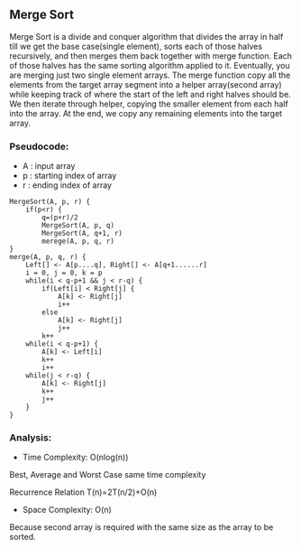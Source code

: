 ## Merge Sort 

Merge Sort is a divide and conquer algorithm that divides the array in half till we get the base case(single element), sorts each of those halves recursively, and then merges them back together with merge function. Each of those halves has the same sorting algorithm applied to it. Eventually, you are merging just two single element arrays. 
The merge function copy all the elements from the target array segment into a helper array(second array) while keeping track of where the start of the left and right halves should be.
We then iterate through helper, copying the smaller element from each half into the array. At the end, we
copy any remaining elements into the target array.

### Pseudocode:

* A : input array
* p : starting index of array
* r : ending index of array 

```
MergeSort(A, p, r) {
    if(p<r) {
        q=(p+r)/2
        MergeSort(A, p, q)
        MergeSort(A, q+1, r)
        merege(A, p, q, r)
}
merge(A, p, q, r) {
    Left[] <- A[p....q], Right[] <- A[q+1......r]
    i = 0, j = 0, k = p
    while(i < q-p+1 && j < r-q) {
        if(Left[i] < Right[j] {
            A[k] <- Right[j]
            i++
        else
            A[k] <- Right[j]
            j++
        k++
    while(i < q-p+1) {
        A[k] <- Left[i]
        k++
        i++
    while(j < r-q) {
        A[k] <- Right[j]
        k++
        j++
    }
}
```

### Analysis:

* Time Complexity: O(nlog(n))

Best, Average and Worst Case same time complexity 

Recurrence Relation T(n)=2T(n/2)+O(n)

* Space Complexity: O(n)

Because second array is required with the same size as the array to be sorted.
